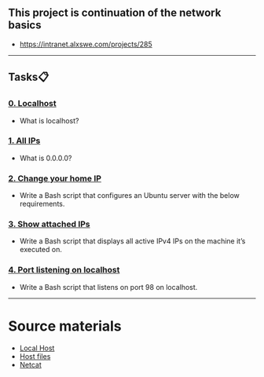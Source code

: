 ## This project is  continuation of the network basics
* https://intranet.alxswe.com/projects/285
---

## Tasks:clipboard:

### [0. Localhost](./0-localhost)
* What is localhost?


### [1. All IPs](./1-wildcard)
* What is 0.0.0.0?


### [2. Change your home IP](https://github.com/Jaaystones/alx-system_engineering-devops/blob/master/0x08-networking_basics_2/1-show_attached_IPs)
* Write a Bash script that configures an Ubuntu server with the below requirements.


### [3. Show attached IPs](https://github.com/Jaaystones/alx-system_engineering-devops/blob/master/0x08-networking_basics_2/1-show_attached_IPs)
* Write a Bash script that displays all active IPv4 IPs on the machine it’s executed on.


### [4. Port listening on localhost](./4-port_listening_on_localhost)
* Write a Bash script that listens on port 98 on localhost.

---

# Source materials
* [Local Host](https://en.wikipedia.org/wiki/Localhost)
* [Host files](https://www.makeuseof.com/tag/modify-manage-hosts-file-linux/)
* [Netcat](https://www.thegeekstuff.com/2012/04/nc-command-examples/)

